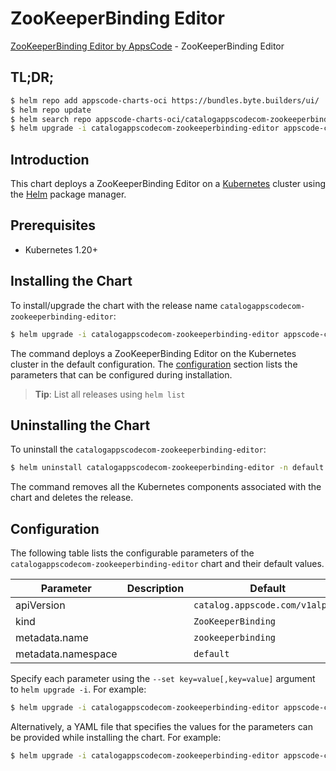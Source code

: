 # ZooKeeperBinding Editor

[ZooKeeperBinding Editor by AppsCode](https://appscode.com) - ZooKeeperBinding Editor

## TL;DR;

```bash
$ helm repo add appscode-charts-oci https://bundles.byte.builders/ui/
$ helm repo update
$ helm search repo appscode-charts-oci/catalogappscodecom-zookeeperbinding-editor --version=v0.13.0
$ helm upgrade -i catalogappscodecom-zookeeperbinding-editor appscode-charts-oci/catalogappscodecom-zookeeperbinding-editor -n default --create-namespace --version=v0.13.0
```

## Introduction

This chart deploys a ZooKeeperBinding Editor on a [Kubernetes](http://kubernetes.io) cluster using the [Helm](https://helm.sh) package manager.

## Prerequisites

- Kubernetes 1.20+

## Installing the Chart

To install/upgrade the chart with the release name `catalogappscodecom-zookeeperbinding-editor`:

```bash
$ helm upgrade -i catalogappscodecom-zookeeperbinding-editor appscode-charts-oci/catalogappscodecom-zookeeperbinding-editor -n default --create-namespace --version=v0.13.0
```

The command deploys a ZooKeeperBinding Editor on the Kubernetes cluster in the default configuration. The [configuration](#configuration) section lists the parameters that can be configured during installation.

> **Tip**: List all releases using `helm list`

## Uninstalling the Chart

To uninstall the `catalogappscodecom-zookeeperbinding-editor`:

```bash
$ helm uninstall catalogappscodecom-zookeeperbinding-editor -n default
```

The command removes all the Kubernetes components associated with the chart and deletes the release.

## Configuration

The following table lists the configurable parameters of the `catalogappscodecom-zookeeperbinding-editor` chart and their default values.

|     Parameter      | Description |                  Default                   |
|--------------------|-------------|--------------------------------------------|
| apiVersion         |             | <code>catalog.appscode.com/v1alpha1</code> |
| kind               |             | <code>ZooKeeperBinding</code>              |
| metadata.name      |             | <code>zookeeperbinding</code>              |
| metadata.namespace |             | <code>default</code>                       |


Specify each parameter using the `--set key=value[,key=value]` argument to `helm upgrade -i`. For example:

```bash
$ helm upgrade -i catalogappscodecom-zookeeperbinding-editor appscode-charts-oci/catalogappscodecom-zookeeperbinding-editor -n default --create-namespace --version=v0.13.0 --set apiVersion=catalog.appscode.com/v1alpha1
```

Alternatively, a YAML file that specifies the values for the parameters can be provided while
installing the chart. For example:

```bash
$ helm upgrade -i catalogappscodecom-zookeeperbinding-editor appscode-charts-oci/catalogappscodecom-zookeeperbinding-editor -n default --create-namespace --version=v0.13.0 --values values.yaml
```
